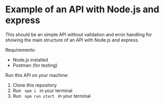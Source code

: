 # Example of an API with Node.js and express

This should be an simple API without validation and error handling for showing the main structure of an API with Node.js and express. 

Requirements: 
- Node.js installed
- Postman (for testing)


Run this API on your machine:
1. Clone this repository
2. Run <code> npm i </code> in your terminal
3. Run <code> npm run start </code> in your terminal


